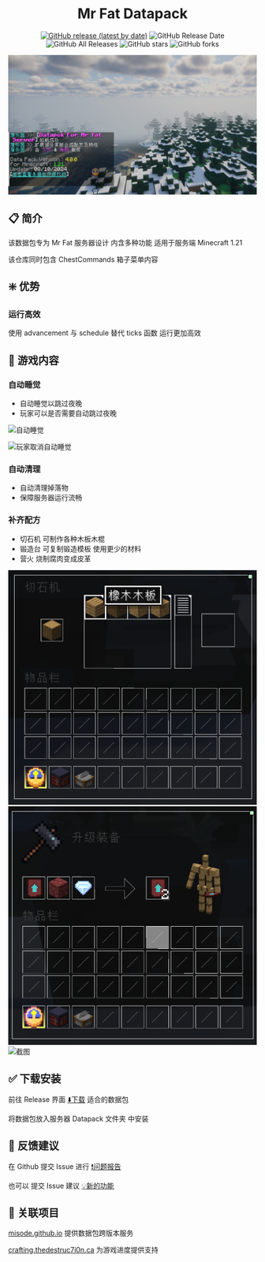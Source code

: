 <div align="center">

<h1 align="center"> Mr Fat Datapack </h1>

[![GitHub release (latest by date)](https://img.shields.io/github/v/release/wen-wen520/Minecraft_Datapack-Mr.Fat_Server)](https://github.com/wen-wen520/Minecraft_Datapack-Mr.Fat_Server) ![GitHub Release Date](https://img.shields.io/github/release-date/wen-wen520/Minecraft_Datapack-Mr.Fat_Server) ![GitHub All Releases](https://img.shields.io/github/downloads/wen-wen520/Minecraft_Datapack-Mr.Fat_Server/total) ![GitHub stars](https://img.shields.io/github/stars/wen-wen520/Minecraft_Datapack-Mr.Fat_Server?style=flat) ![GitHub forks](https://img.shields.io/github/forks/wen-wen520/Minecraft_Datapack-Mr.Fat_Server)

![截图](assets/gallery/first_load.png)

</div>


## 📋 简介

该数据包专为 Mr Fat 服务器设计
内含多种功能
适用于服务端 Minecraft 1.21

该仓库同时包含 ChestCommands 箱子菜单内容


## ❇️ 优势

### 运行高效
使用 advancement 与 schedule 替代 ticks 函数
运行更加高效


## 📖 游戏内容

### 自动睡觉

- 自动睡觉以跳过夜晚
- 玩家可以是否需要自动跳过夜晚

![自动睡觉](assets/gallery/auto_sleep.png)

![玩家取消自动睡觉](assets/gallery/auto_sleep_cancel.png)
### 自动清理

- 自动清理掉落物
- 保障服务器运行流畅

### 补齐配方

- 切石机 可制作各种木板木棍
- 锻造台 可复制锻造模板 使用更少的材料
- 营火 烧制腐肉变成皮革

![截图](assets/gallery/recipe_1.png)
![截图](assets/gallery/recipe_2.png)
![截图](assets/gallery/rotten_flesh_leather.png)

## ✅ 下载安装
前往 Release 界面 [⬇️下载](https://github.com/wen-wen520/Minecraft_Datapack-Mr.Fat_Server/releases) 适合的数据包

将数据包放入服务器 Datapack 文件夹 中安装


## 📃 反馈建议

在 Github 提交 Issue 进行 [❗问题报告](https://github.com/wen-wen520/Minecraft_Datapack-Mr.Fat_Server/issues/new?assignees=wen-wen520&labels=%F0%9F%90%9B+%E9%97%AE%E9%A2%98&projects=&template=bug_report.yml&title=%5BBug%5D+%E6%A0%87%E9%A2%98)

也可以 提交 Issue 建议 [💡新的功能](https://github.com/wen-wen520/Minecraft_Datapack-Mr.Fat_Server/issues/new?assignees=wen-wen520&labels=%F0%9F%92%A1+%E5%8A%9F%E8%83%BD&projects=&template=feature_request.yml&title=%5BFeature%5D+%E6%A0%87%E9%A2%98)


## 🔗 关联项目

[misode.github.io](https://github.com/misode/misode.github.io) 提供数据包跨版本服务

[crafting.thedestruc7i0n.ca](https://crafting.thedestruc7i0n.ca/) 为游戏进度提供支持